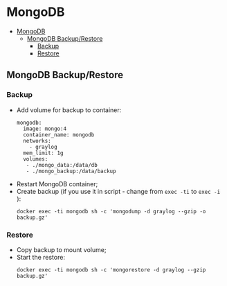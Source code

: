 # MongoDB

- [MongoDB](#mongodb)
  - [MongoDB Backup/Restore](#mongodb-backuprestore)
    - [Backup](#backup)
    - [Restore](#restore)


## MongoDB Backup/Restore
### Backup
- Add volume for backup to container:
  ```
  mongodb:
    image: mongo:4
    container_name: mongodb
    networks:
      - graylog
    mem_limit: 1g
    volumes:
     - ./mongo_data:/data/db
     - ./mongo_backup:/data/backup
  ```
- Restart MongoDB container;
- Create backup (if you use it in script - change from ```exec -ti``` to ```exec -i``` ):
  ```
  docker exec -ti mongodb sh -c 'mongodump -d graylog --gzip -o backup.gz'
  ```
### Restore
- Copy backup to mount volume;
- Start the restore:
  ```
  docker exec -ti mongodb sh -c 'mongorestore -d graylog --gzip backup.gz'
  ```
